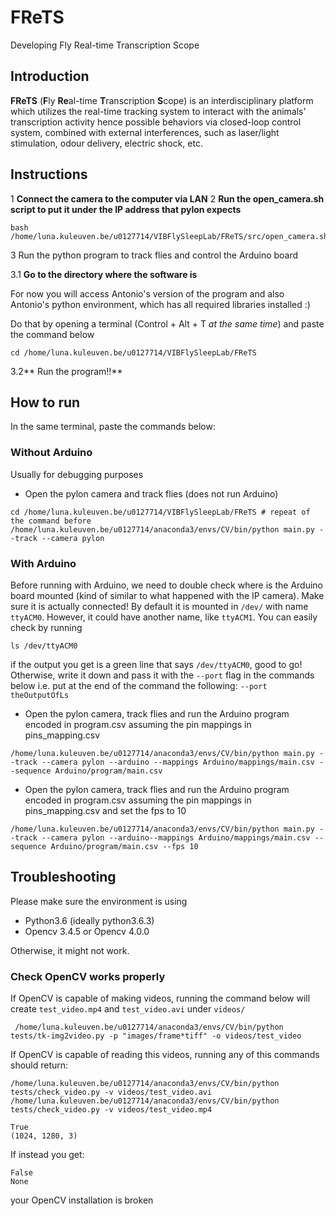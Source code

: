 # FReTS
Developing Fly Real-time Transcription Scope


## Introduction
**FReTS** (**F**ly **Re**al-time **T**ranscription **S**cope) is an interdisciplinary platform which utilizes the real-time tracking system to interact with the animals' transcription activity hence possible behaviors via closed-loop control system, combined with external interferences, such as laser/light stimulation, odour delivery, electric shock, etc.

## Instructions

1 **Connect the camera to the computer via LAN** 
2 **Run the open_camera.sh script to put it under the IP address that pylon expects**
 

```
bash /home/luna.kuleuven.be/u0127714/VIBFlySleepLab/FReTS/src/open_camera.sh
```
3 Run the python program to track flies and control the Arduino board


  3.1 **Go to the directory where the software is**
 
For now you will access Antonio's version of the program
and also Antonio's python environment, which has all required libraries installed :)

Do that by opening a terminal (Control + Alt + T *at the same time*) and paste the command below
```
cd /home/luna.kuleuven.be/u0127714/VIBFlySleepLab/FReTS
```

   3.2** Run the program!!**

## How to run

In the same terminal, paste the commands below:

### Without Arduino

Usually for debugging purposes

* Open the pylon camera and track flies (does not run Arduino)
```
cd /home/luna.kuleuven.be/u0127714/VIBFlySleepLab/FReTS # repeat of the command before
/home/luna.kuleuven.be/u0127714/anaconda3/envs/CV/bin/python main.py --track --camera pylon 
```

### With Arduino

Before running with Arduino, we need to double check where is the Arduino board mounted (kind of similar to what happened with the IP camera). Make sure it is actually connected!
By default it is mounted in `/dev/` with name `ttyACM0`. However, it could have another name, like `ttyACM1`. You can easily check by running

```
ls /dev/ttyACM0
```

if the output you get is a green line that says `/dev/ttyACM0`, good to go! Otherwise, write it down and pass it with the `--port` flag in the commands below i.e. put at the end of  the command the following: `--port theOutputOfLs`


* Open the pylon camera, track flies and run the Arduino program encoded in program.csv assuming the pin mappings in pins_mapping.csv
```
/home/luna.kuleuven.be/u0127714/anaconda3/envs/CV/bin/python main.py --track --camera pylon --arduino --mappings Arduino/mappings/main.csv --sequence Arduino/program/main.csv
```

* Open the pylon camera, track flies and run the Arduino program encoded in program.csv assuming the pin mappings in pins_mapping.csv and set the fps to 10
```
/home/luna.kuleuven.be/u0127714/anaconda3/envs/CV/bin/python main.py --track --camera pylon --arduino--mappings Arduino/mappings/main.csv --sequence Arduino/program/main.csv --fps 10
```

## Troubleshooting

Please make sure the environment is using

* Python3.6 (ideally python3.6.3)
* Opencv 3.4.5 or Opencv 4.0.0

Otherwise, it might not work.

### Check OpenCV works properly

If OpenCV is capable of making videos, running the command below will create `test_video.mp4` and `test_video.avi` under `videos/`
```
 /home/luna.kuleuven.be/u0127714/anaconda3/envs/CV/bin/python tests/tk-img2video.py -p "images/frame*tiff" -o videos/test_video
```

If OpenCV is capable of reading this videos, running any of this commands should return:
```
/home/luna.kuleuven.be/u0127714/anaconda3/envs/CV/bin/python tests/check_video.py -v videos/test_video.avi
/home/luna.kuleuven.be/u0127714/anaconda3/envs/CV/bin/python tests/check_video.py -v videos/test_video.mp4
```
```
True
(1024, 1280, 3)
```

If instead you get:
```
False
None
```

your OpenCV installation is broken
